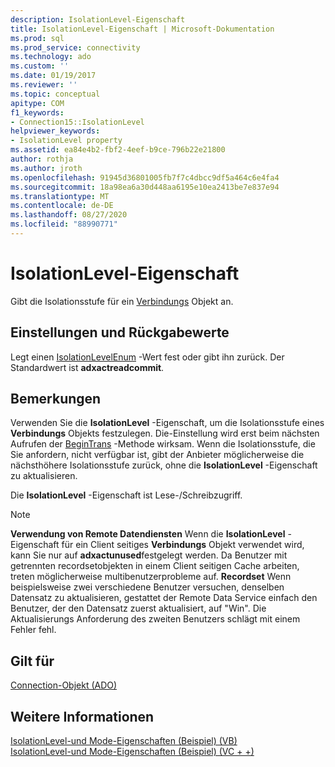 ```yaml
---
description: IsolationLevel-Eigenschaft
title: IsolationLevel-Eigenschaft | Microsoft-Dokumentation
ms.prod: sql
ms.prod_service: connectivity
ms.technology: ado
ms.custom: ''
ms.date: 01/19/2017
ms.reviewer: ''
ms.topic: conceptual
apitype: COM
f1_keywords:
- Connection15::IsolationLevel
helpviewer_keywords:
- IsolationLevel property
ms.assetid: ea84e4b2-fbf2-4eef-b9ce-796b22e21800
author: rothja
ms.author: jroth
ms.openlocfilehash: 91945d36801005fb7f7c4dbcc9df5a464c6e4fa4
ms.sourcegitcommit: 18a98ea6a30d448aa6195e10ea2413be7e837e94
ms.translationtype: MT
ms.contentlocale: de-DE
ms.lasthandoff: 08/27/2020
ms.locfileid: "88990771"
---
```

# <a name="isolationlevel-property"></a>IsolationLevel-Eigenschaft
Gibt die Isolationsstufe für ein [Verbindungs](./connection-object-ado.md) Objekt an.  
  
## <a name="settings-and-return-values"></a>Einstellungen und Rückgabewerte  
 Legt einen [IsolationLevelEnum](./isolationlevelenum.md) -Wert fest oder gibt ihn zurück. Der Standardwert ist **adxactreadcommit**.  
  
## <a name="remarks"></a>Bemerkungen  
 Verwenden Sie die **IsolationLevel** -Eigenschaft, um die Isolationsstufe eines **Verbindungs** Objekts festzulegen. Die-Einstellung wird erst beim nächsten Aufrufen der [BeginTrans](./begintrans-committrans-and-rollbacktrans-methods-ado.md) -Methode wirksam. Wenn die Isolationsstufe, die Sie anfordern, nicht verfügbar ist, gibt der Anbieter möglicherweise die nächsthöhere Isolationsstufe zurück, ohne die **IsolationLevel** -Eigenschaft zu aktualisieren.  
  
 Die **IsolationLevel** -Eigenschaft ist Lese-/Schreibzugriff.  
  
> [!NOTE]
>  **Verwendung von Remote Datendiensten** Wenn die **IsolationLevel** -Eigenschaft für ein Client seitiges **Verbindungs** Objekt verwendet wird, kann Sie nur auf **adxactunused**festgelegt werden. Da Benutzer mit getrennten recordsetobjekten in einem Client seitigen Cache arbeiten, treten möglicherweise multibenutzerprobleme auf. **Recordset** Wenn beispielsweise zwei verschiedene Benutzer versuchen, denselben Datensatz zu aktualisieren, gestattet der Remote Data Service einfach den Benutzer, der den Datensatz zuerst aktualisiert, auf "Win". Die Aktualisierungs Anforderung des zweiten Benutzers schlägt mit einem Fehler fehl.  
  
## <a name="applies-to"></a>Gilt für  
 [Connection-Objekt (ADO)](./connection-object-ado.md)  
  
## <a name="see-also"></a>Weitere Informationen  
 [IsolationLevel-und Mode-Eigenschaften (Beispiel) (VB)](./isolationlevel-and-mode-properties-example-vb.md)   
 [IsolationLevel-und Mode-Eigenschaften (Beispiel) (VC + +)](./isolationlevel-and-mode-properties-example-vc.md)